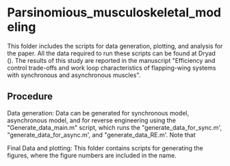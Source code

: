 # Parsinomious_musculoskeletal_modeling
This folder includes the scripts for data generation, plotting, and analysis for the paper. All the data required to run these scripts can be found at Dryad (). The results of this study are reported in the manuscript "Efficiency and control trade-offs and work loop characteristics of flapping-wing systems with synchronous and asynchronous muscles".

## Procedure
Data generation: Data can be generated for synchronous model, asynchronous model, and for reverse engineering using the "Generate_data_main.m" script, which runs the "generate_data_for_sync.m', "generate_data_for_async.m', and "generate_data_RE.m'. Note that 

Final Data and plotting: This folder contains scripts for generating the figures, where the figure numbers are included in the name.
